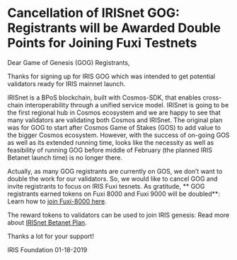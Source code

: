 # Cancellation of IRISnet GOG: Registrants will be Awarded Double Points for Joining Fuxi Testnets

Dear Game of Genesis (GOG) Registrants,

Thanks for signing up for IRIS GOG which was intended to get potential validators ready for IRIS mainnet launch.

IRISnet is a BPoS blockchain, built with Cosmos-SDK, that enables cross-chain interoperability through a unified service model. IRISnet is going to be the first regional hub in Cosmos ecosystem and we are happy to see that many validators are validating both Cosmos and IRISnet. The original plan was for GOG to start after Cosmos Game of Stakes (GOS) to add value to the bigger Cosmos ecosystem. However, with the success of on-going GOS as well as its extended running time, looks like the necessity as well as feasibility of running GOG before middle of February (the planned IRIS Betanet launch time) is no longer there.  

Actually, as many GOG registrants are currently on GOS, we don’t want to double the work for our validators. So, we would like to cancel GOG and invite registrants to focus on IRIS Fuxi tesnets. As gratitude, ** GOG registrants earned tokens on Fuxi 8000 and Fuxi 9000 will be doubled**: Learn how to [join Fuxi-8000 here](https://www.irisnet.org/testnets). 

The reward tokens to validators can be used to join IRIS genesis: Read more about [IRISnet Betanet Plan](iris-betanet-plan.md).

Thanks a lot for your support!


IRIS Foundation
01-18-2019
